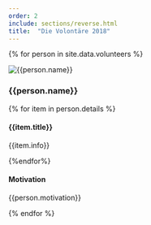 ```yaml
---
order: 2
include: sections/reverse.html
title:  "Die Volontäre 2018"
---
```

{% for person in site.data.volunteers %} 
  <div class="person">
    <div class="portrait">
        <img src="assets/img/portraits/{{person.image}}" alt="{{person.name}}">
    </div>
    <h3>{{person.name}}</h3>
    <div class="details">
        {% for item in person.details %}
        <h4>{{item.title}}</h4>
        <p>{{item.info}}</p>
        {%endfor%}
    </div>
    <h4>Motivation</h4>
    <p>{{person.motivation}}</p>
</div>
{% endfor %}